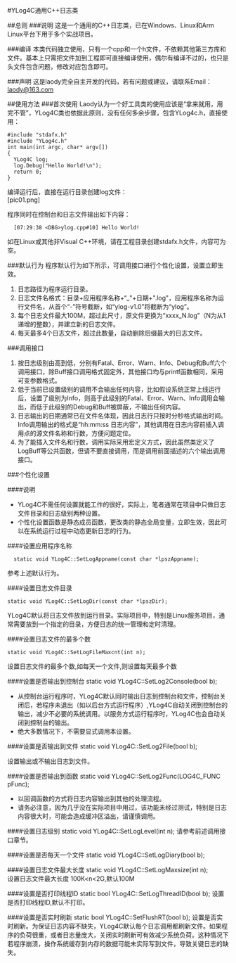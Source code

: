 #YLog4C通用C++日志类  

##总则
###说明
这是一个通用的C++日志类，已在Windows、Linux和Arm Linux平台下用于多个实战项目。

###编译
本类代码独立使用，只有一个cpp和一个h文件，不依赖其他第三方库和文件。基本上只需把文件加到工程即可直接编译使用，偶尔有编译不过的，也只是头文件包含问题，修改对应包含即可。

###声明
这是laody完全自主开发的代码，若有问题或建议，请联系Email：laody@163.com

##使用方法
###首次使用
Laody认为一个好工具类的使用应该是“拿来就用，用完不管”，YLog4C类也依据此原则，没有任何多余步骤，包含YLog4c.h，直接使用：  

	#include "stdafx.h"  
	#include "YLog4c.h"  
	int main(int argc, char* argv[])  
	{  
	  YLog4C log;  
	  log.Debug("Hello World!\n");  
	  return 0;  
	}

编译运行后，直接在运行目录创建log文件：  
[pic01.png]

程序同时在控制台和日志文件输出如下内容：  

	  [07:29:38 <DBG>ylog.cpp#10] Hello World!

如在Linux或其他非Visual C++环境，请在工程目录创建stdafx.h文件，内容可为空。


###默认行为
程序默认行为如下所示，可调用接口进行个性化设置，设置立即生效。  

1. 日志路径为程序运行目录。
2. 日志文件名格式：目录+应用程序名称+“_"+日期+".log"，应用程序名称为运行文件名，从首个“-”符号截断，如“ylog-v1.0”将截断为“ylog”。  
3. 每个日志文件最大100M，超过此尺寸，原文件更换为“xxxx_N.log”（N为从1递增的整数），并建立新的日志文件。
4. 每天最多4个日志文件，超过此数量，自动删除后缀最大的日志文件。

###调用接口

1. 按日志级别由高到低，分别有Fatal、Error、Warn、Info、Debug和Buff六个调用接口，除Buff接口调用格式固定外，其他接口均与printf函数相同，采用可变参数格式。
2. 低于当前已设置级别的调用不会输出任何内容，比如假设系统正常上线运行后，设置了级别为Info，则高于此级别的Fatal、Error、Warn、Info调用会输出，而低于此级别的Debug和Buff被屏蔽，不输出任何内容。
3. 日志输出的日期通常已在文件名体现，因此日志行只按时分秒格式输出时间。Info调用输出的格式是“hh:mm:ss <INF>日志内容”，其他调用在日志内容前插入调用点的源文件名称和行数，方便问题定位。
4. 为了能插入文件名和行数，调用实际采用宏定义方式，因此虽然类定义了LogBuff等公共函数，但请不要直接调用，而是调用前面描述的六个输出调用接口。

###个性化设置

####说明

* YLog4C不需任何设置就能工作的很好，实际上，笔者通常在项目中只做日志文件目录和日志级别两种设置。
* 个性化设置函数是静态成员函数，更改类的静态全局变量，立即生效，因此可以在系统运行过程中动态更新日志的行为。

####设置应用程序名称

	  static void YLog4C::SetLogAppname(const char *lpszAppname); 
参考上述默认行为。

####设置日志文件目录

	static void YLog4C::SetLogDir(const char *lpszDir);
YLog4C默认将日志文件放到运行目录。实际项目中，特别是Linux服务项目，通常需要放到一个指定的目录，方便日志的统一管理和定时清理。

####设置日志文件的最多个数

	static void YLog4C::SetLogFileMaxcnt(int n);
设置日志文件的最多个数,如每天一个文件,则设置每天最多个数

####设置是否输出到控制台
	static void YLog4C::SetLog2Console(bool b);
* 从控制台运行程序时，YLog4C默认同时输出日志到控制台和文件，控制台关闭后，若程序未退出（如以后台方式运行程序）,YLog4C自动关闭到控制台的输出，减少不必要的系统调用。以服务方式运行程序时，YLog4C也会自动关闭到控制台的输出。
* 绝大多数情况下，不需要显式调用本设置。

####设置是否输出到文件
	static void YLog4C::SetLog2File(bool b); 

设置输出或不输出日志到文件。

####设置是否输出到函数
	static void YLog4C::SetLog2Func(LOG4C_FUNC pFunc);
* 以回调函数的方式将日志内容输出到其他的处理流程。
* 请务必注意，因为几乎没在实际项目中用过，该功能未经过测试，特别是日志内容很大时，可能会造成缓冲区溢出，请谨慎调用。

####设置日志级别
	static void YLog4C::SetLogLevel(int n); 
请参考前述调用接口章节。

####设置是否每天一个文件
	static void YLog4C::SetLogDiary(bool b); 

####设置日志文件最大长度
	static void YLog4C::SetLogMaxsize(int n);  
设置日志文件最大长度 100K<n<2G,默认100M

####设置是否打印线程ID
	static bool YLog4C::SetLogThreadID(bool b); 
设置是否打印线程ID,默认不打印。

####设置是否实时刷新
	static bool YLog4C::SetFlushRT(bool b);
设置是否实时刷新。为保证日志内容不缺失，YLog4C默认每个日志调用都刷新文件。如果程序的负荷很重，或者日志量庞大，关闭实时刷新可有效减少系统负荷。这种情况下若程序崩溃，操作系统缓存到内存的数据可能未实际写到文件，导致关键日志的缺失。



